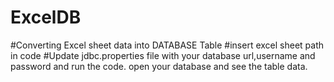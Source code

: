# ExcelDB
#Converting Excel sheet data into DATABASE Table
#insert excel sheet path in code
#Update jdbc.properties file with your database url,username and password and run the code.
open your database and see the table data.


